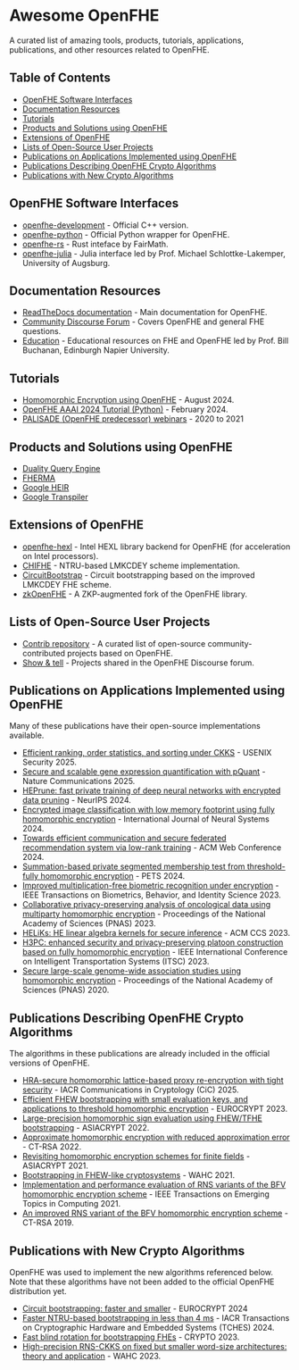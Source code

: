 # Awesome OpenFHE

A curated list of amazing tools, products, tutorials, applications, publications, and other resources related to OpenFHE.

## Table of Contents

* [OpenFHE Software Interfaces](#openfhe-software-interfaces)
* [Documentation Resources](#documentation-resources)
* [Tutorials](#tutorials)
* [Products and Solutions using OpenFHE](#products-and-solutions-using-openfhe)
* [Extensions of OpenFHE](#extensions-of-openfhe)
* [Lists of Open-Source User Projects](#lists-of-open-source-user-projects)
* [Publications on Applications Implemented using OpenFHE](#publications-on-applications-implemented-using-openfhe)
* [Publications Describing OpenFHE Crypto Algorithms](#publications-describing-openfhe-crypto-algorithms)
* [Publications with New Crypto Algorithms](#publications-with-new-crypto-algorithms)

## OpenFHE Software Interfaces

* [openfhe-development](https://github.com/openfheorg/openfhe-development) - Official C++ version.
* [openfhe-python](https://github.com/openfheorg/openfhe-python) - Official Python wrapper for OpenFHE.
* [openfhe-rs](https://github.com/fairmath/openfhe-rs) - Rust inteface by FairMath.
* [openfhe-julia](https://github.com/hpsc-lab/openfhe-julia) - Julia interface led by Prof. Michael Schlottke-Lakemper, University of Augsburg.

## Documentation Resources

* [ReadTheDocs documentation](https://openfhe-development.readthedocs.io/en/latest/) - Main documentation for OpenFHE.
* [Community Discourse Forum](https://openfhe.discourse.group/) - Covers OpenFHE and general FHE questions.
* [Education](https://github.com/openfheorg/education) - Educational resources on FHE and OpenFHE led by Prof. Bill Buchanan, Edinburgh Napier University.

## Tutorials

* [Homomorphic Encryption using OpenFHE](https://www.youtube.com/watch?v=1aeasUAoUAA) - August 2024.
* [OpenFHE AAAI 2024 Tutorial (Python)](https://github.com/openfheorg/aaai-2024-lab-materials) - February 2024.
* [PALISADE (OpenFHE predecessor) webinars](https://openfhe.org/webinars/) - 2020 to 2021

## Products and Solutions using OpenFHE

* [Duality Query Engine](https://dualitytech.com/platform/duality-query/)
* [FHERMA](https://fherma.io/)
* [Google HEIR](https://github.com/google/heir)
* [Google Transpiler](https://github.com/google/fully-homomorphic-encryption)

## Extensions of OpenFHE

* [openfhe-hexl](https://github.com/openfheorg/openfhe-hexl) - Intel HEXL library backend for OpenFHE (for acceleration on Intel processors).
* [CHIFHE](https://github.com/SKLC-FHE/CHIFHE) - NTRU-based LMKCDEY scheme implementation.
* [CircuitBootstrap](https://github.com/LightFHE/CircuitBootstrap) - Circuit bootstrapping based on the improved LMKCDEY FHE scheme.
* [zkOpenFHE](https://github.com/zkFHE/zkOpenFHE) - A ZKP-augmented fork of the OpenFHE library.

## Lists of Open-Source User Projects

* [Contrib repository](https://github.com/openfheorg/contrib) - A curated list of open-source community-contributed projects based on OpenFHE.
* [Show & tell](https://openfhe.discourse.group/c/application/5) - Projects shared in the OpenFHE Discourse forum.

## Publications on Applications Implemented using OpenFHE

Many of these publications have their open-source implementations available.

* [Efficient ranking, order statistics, and sorting under CKKS](https://arxiv.org/abs/2412.15126) - USENIX Security 2025.
* [Secure and scalable gene expression quantification with pQuant](https://www.nature.com/articles/s41467-025-57393-6) - Nature Communications 2025.
* [HEPrune: fast private training of deep neural networks with encrypted data pruning](https://proceedings.neurips.cc/paper_files/paper/2024/file/5b26b9e634ba10f6c51c6db7365c4c28-Paper-Conference.pdf) - NeurIPS 2024.
* [Encrypted image classification with low memory footprint using fully homomorphic encryption](https://eprint.iacr.org/2024/460) - International Journal of Neural Systems 2024.
* [Towards efficient communication and secure federated recommendation system via low-rank training](https://arxiv.org/abs/2401.03748) - ACM Web Conference 2024.
* [Summation-based private segmented membership test from threshold-fully homomorphic encryption](https://eprint.iacr.org/2024/753) - PETS 2024.
* [Improved multiplication-free biometric recognition under encryption](https://doi.org/10.1109/TBIOM.2023.3340306) - IEEE Transactions on Biometrics, Behavior, and Identity Science 2023.
* [Collaborative privacy-preserving analysis of oncological data using multiparty homomorphic encryption](https://www.pnas.org/doi/10.1073/pnas.2304415120) - Proceedings of the National Academy of Sciences (PNAS) 2023.
* [HELiKs: HE linear algebra kernels for secure inference](https://dl.acm.org/doi/10.1145/3576915.3623136) - ACM CCS 2023.
* [H3PC: enhanced security and privacy-preserving platoon construction based on fully homomorphic encryption](https://doi.org/10.1109/ITSC57777.2023.10422518) - IEEE International Conference on Intelligent Transportation Systems (ITSC) 2023.
* [Secure large-scale genome-wide association studies using homomorphic encryption](https://www.pnas.org/doi/full/10.1073/pnas.1918257117) - Proceedings of the National Academy of Sciences (PNAS) 2020.

## Publications Describing OpenFHE Crypto Algorithms

The algorithms in these publications are already included in the official versions of OpenFHE.

* [HRA-secure homomorphic lattice-based proxy re-encryption with tight security](https://eprint.iacr.org/2024/681) - IACR Communications in Cryptology (CiC) 2025.
* [Efficient FHEW bootstrapping with small evaluation keys, and applications to threshold homomorphic encryption](https://eprint.iacr.org/2022/198) - EUROCRYPT 2023.
* [Large-precision homomorphic sign evaluation using FHEW/TFHE bootstrapping](https://eprint.iacr.org/2021/1337) - ASIACRYPT 2022.
* [Approximate homomorphic encryption with reduced approximation error](https://eprint.iacr.org/2020/1118) - CT-RSA 2022.
* [Revisiting homomorphic encryption schemes for finite fields](https://eprint.iacr.org/2021/204) - ASIACRYPT 2021.
* [Bootstrapping in FHEW-like cryptosystems](https://eprint.iacr.org/2020/086) - WAHC 2021.
* [Implementation and performance evaluation of RNS variants of the BFV homomorphic encryption scheme](https://eprint.iacr.org/2018/589) - IEEE Transactions on Emerging Topics in Computing 2021.
* [An improved RNS variant of the BFV homomorphic encryption scheme](https://eprint.iacr.org/2018/117) - CT-RSA 2019.

## Publications with New Crypto Algorithms

OpenFHE was used to implement the new algorithms referenced below. Note that these algorithms have not been added to the official OpenFHE distribution yet.

* [Circuit bootstrapping: faster and smaller](https://eprint.iacr.org/2024/323) - EUROCRYPT 2024
* [Faster NTRU-based bootstrapping in less than 4 ms](https://tches.iacr.org/index.php/TCHES/article/view/11683/11203) -  IACR Transactions on Cryptographic Hardware and Embedded Systems (TCHES) 2024.
* [Fast blind rotation for bootstrapping FHEs](https://eprint.iacr.org/2023/1564) - CRYPTO 2023.
* [High-precision RNS-CKKS on fixed but smaller word-size architectures: theory and application](https://eprint.iacr.org/2023/1462) - WAHC 2023.


